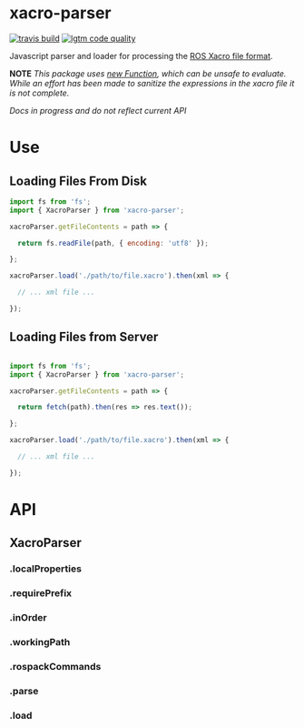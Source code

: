 # xacro-parser


<!-- [![npm version](https://img.shields.io/npm/v/xacro-parser.svg?style=flat-square)](https://www.npmjs.com/package/xacro-parser) -->
[![travis build](https://img.shields.io/travis/gkjohnson/xacro-parser.svg?style=flat-square)](https://travis-ci.org/gkjohnson/xacro-parser)
[![lgtm code quality](https://img.shields.io/lgtm/grade/javascript/g/gkjohnson/xacro-parser.svg?style=flat-square&label=code-quality)](https://lgtm.com/projects/g/gkjohnson/xacro-parser/)

Javascript parser and loader for processing the [ROS Xacro file format](http://wiki.ros.org/xacro). 

**NOTE**
_This package uses [new Function](https://github.com/gkjohnson/xacro-parser/blob/master/src/XacroParser.js#L146), which can be unsafe to evaluate. While an effort has been made to sanitize the expressions in the xacro file it is not complete._

_Docs in progress and do not reflect current API_

# Use

## Loading Files From Disk

```js
import fs from 'fs';
import { XacroParser } from 'xacro-parser';

xacroParser.getFileContents = path => {

  return fs.readFile(path, { encoding: 'utf8' });

};

xacroParser.load('./path/to/file.xacro').then(xml => {

  // ... xml file ...

});
```

## Loading Files from Server

```js

import fs from 'fs';
import { XacroParser } from 'xacro-parser';

xacroParser.getFileContents = path => {

  return fetch(path).then(res => res.text());

};

xacroParser.load('./path/to/file.xacro').then(xml => {

  // ... xml file ...

});
```

# API

## XacroParser

### .localProperties

### .requirePrefix

### .inOrder

### .workingPath

### .rospackCommands

### .parse

### .load

